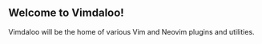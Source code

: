 ## Welcome to Vimdaloo!

Vimdaloo will be the home of various Vim and Neovim plugins and utilities.
